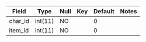 **Field**|**Type**|**Null**|**Key**|**Default**|**Notes**
-----|-----|-----|-----|-----|-----
char\_id|int(11)|NO| |0| 
item\_id|int(11)|NO| |0| 